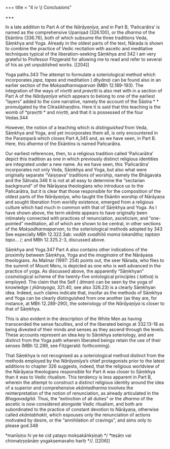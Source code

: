 +++
title = "4 iv \\) Conclusions"

+++

In a late addition to Part A of the *Nārāyaṇīya*, and in Part B, ‘Pañcarātra’ is named as the comprehensive Upaniṣad \(326.100\), or the *dharma* of the Ekāntins \(336.76\), both of which subsume the three traditions Veda, Sāṃkhya and Yoga. Already in the oldest parts of the text, Nārada is shown to combine the practice of Vedic recitation with ascetic and meditative techniques typical of the liberation-seeking Sāṃkhya and 342 I am very grateful to Professor Fitzgerald for allowing me to read and refer to several of his as yet unpublished works. [[204]]

Yoga paths.343 The attempt to formulate a soteriological method which incorporates *japa*, *tapas* and meditation \( *dhyāna*\) can be found also in an earlier section of the *Mokṣadharmaparvan* \(MBh 12.189-193\). The integration of the ways of *nivṛtti* and *pravṛtti* is also met with in a section of Part A of the *Nārāyaṇīya* which appears to belong to one of the earliest “layers” added to the core narrative, namely the account of the Śāstra * * promulgated by the Citraśikhaṇḍins. Here it is said that this teaching is the womb of *pravṛtti * and *nivṛtti*, and that it is possessed of the four Vedas.344 

However, the notion of a teaching which is *distinguished* from Veda, Sāṃkhya and Yoga, and yet incorporates them all, is only encountered in the Paraṃparā which closes Part A,345 and, as we have seen, in Part B. Here, this *dharma* of the Ekāntins is named Pañcarātra. 

Our earliest references, then, to a religious tradition called ‘Pañcarātra’ depict this tradition as one in which previously distinct religious identities are integrated under a new name. As we have seen, this ‘Pañcarātra’ incorporates not only Veda, Sāṃkhya and Yoga, but also what were originally separate “Vaiṣṇava” traditions of worship, namely the Bhāgavata and the Sātvata.346 It is not at all easy to determine the “sectarian background” of the Nārāyaṇa theologians who introduce us to the Pañcarātra, but it is clear that those responsible for the composition of the oldest parts of the *Nārāyaṇīya*, who taught the Ekāntin worship of Nārāyaṇa and sought liberation from worldly existence, emerged from a religious culture which had much in common with that of Sāṃkhya and Yoga. As I have shown above, the term *ekānta* appears to have originally been intimately connected with practices of renunciation, asceticism, and “one-pointed” meditation, all of which are shown to be central, in other sections of the *Mokṣadharmaparvan*, to the soteriological methods adopted by 343 See especially MBh 12.322.3ab: *vedāḥ svadhītā mama lokanātha; taptaṃ tapo*… /; and MBh 12.325.2-3, discussed above. 

[^344]: MBh 12.322.37: *pravṛttau ca nivṛttau ca yonir etad bhaviṣyati */ *ṛgyajuḥsāmabhir juṣṭam* *atharvāṅgirasais tathā *//. 

[^345]: MBh 12.326.100: *idaṃ mahopaniṣadaṃ caturvedasamanvitam */ *sāṃkhyayogakṛtaṃ tena* *pañcarātrānuśabditam *//. 

[^346]: I use the category “Vaiṣṇava” here in its modern, Indological sense. Bhāgavata and Sātvata are not called “Vaiṣṇava” in the *Nārāyaṇīya*. [[205]]

Sāṃkhya and Yoga.347 Part A also contains other indications of the proximity between Sāṃkhya, Yoga and the *imaginaire* of the Nārāyaṇa theologians. As Malinar \(1997: 254\) points out, the seer Nārada, who flies to the summit of Mount Meru, is depicted as one who is well advanced in the practice of yoga. As discussed above, the apparently “Sāṃkhyan” cosmological scheme of the twenty-five ontological principles \( *tattva*\) is employed. The claim that the Self \( *ātman*\) can be seen by the yoga of knowledge \( *jñānayoga*, 321.40, see also 326.23\) is a clearly Sāṃkhyan idea. Indeed, such claims indicate that, insofar as the methods of Sāṃkhya and Yoga can be clearly distinguished from one another \(as they are, for instance, at MBh 12.289-290\), the soteriology of the *Nārāyaṇīya* is closer to that of Sāṃkhya. 

This is also evident in the description of the White Men as having transcended the sense faculties, and of the liberated beings at 332.13-18 as being divested of their minds and senses as they ascend through the levels. These accounts represent an idea key to Sāṃkhya soteriology, and are distinct from the Yoga path wherein liberated beings retain the use of their senses \(MBh 12.289, see Fitzgerald: forthcoming\). 

That Sāṃkhya is not recognised as a soteriological method distinct from the methods employed by the *Nārāyaṇīya*’s chief protagonists prior to the latest additions to chapter 326 suggests, indeed, that the religious worldview of the Nārāyaṇa theologians responsible for Part A was closer to Sāṃkhya than it was to Vedic ritualism. This tendency is less apparent in Part B, wherein the attempt to construct a distinct religious identity around the idea of a superior and comprehensive *ekāntadharma* involves the reinterpretation of the notion of renunciation, as already articulated in the *Bhagavadgītā*. Thus, the “extinction of all duties” or the *dharma* of the ascetic is now considered alongside Vedic ritualism, and both are subordinated to the practice of constant devotion to Nārāyaṇa, otherwise called *ekāntabhakti*, which espouses only the renunciation of actions motivated by desire, or the “annihilation of cravings”, and aims only to please god.348 

[^347]: On the importance of asceticism for Sāṃkhya methods, see e.g. MBh 12.231.5, 233.7, and 290.3, 60. As to Yoga see e.g. 12.228, 294. 

[^348]: The references to *ekāntabhakti* and to “cravings that are annihilated” are found at MBh 12.336.66-67: *manīṣitaṃ ca prāpnoti cintayan puruṣottamam */ *ekāntabhaktiḥ satataṃ nārāyaṇaparāyaṇaḥ *// 

*manīṣiṇo hi ye ke cid yatayo mokṣakāṅkṣiṇaḥ */ *teṣāṃ vai chinnatṛṣṇānāṃ yogakṣemavaho hariḥ *//. [[206]]